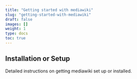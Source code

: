 ```yaml
---
title: "Getting started with mediawiki"
slug: "getting-started-with-mediawiki"
draft: false
images: []
weight: 1
type: docs
toc: true
---
```


## Installation or Setup
Detailed instructions on getting mediawiki set up or installed.

